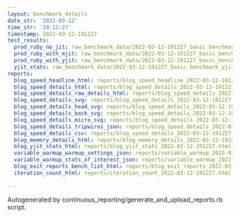 ```yaml
---
layout: benchmark_details
date_str: '2022-03-12'
time_str: '19:12:27'
timestamp: 2022-03-12-191227
test_results:
  prod_ruby_no_jit: raw_benchmark_data/2022-03-12-191227_basic_benchmark_prod_ruby_no_jit.json
  prod_ruby_with_mjit: raw_benchmark_data/2022-03-12-191227_basic_benchmark_prod_ruby_with_mjit.json
  prod_ruby_with_yjit: raw_benchmark_data/2022-03-12-191227_basic_benchmark_prod_ruby_with_yjit.json
  yjit_stats: raw_benchmark_data/2022-03-12-191227_basic_benchmark_yjit_stats.json
reports:
  blog_speed_headline_html: reports/blog_speed_headline_2022-03-12-191227.html
  blog_speed_details_html: reports/blog_speed_details_2022-03-12-191227.html
  blog_speed_details_raw_details_html: reports/blog_speed_details_2022-03-12-191227.raw_details.html
  blog_speed_details_svg: reports/blog_speed_details_2022-03-12-191227.svg
  blog_speed_details_head_svg: reports/blog_speed_details_2022-03-12-191227.head.svg
  blog_speed_details_back_svg: reports/blog_speed_details_2022-03-12-191227.back.svg
  blog_speed_details_micro_svg: reports/blog_speed_details_2022-03-12-191227.micro.svg
  blog_speed_details_tripwires_json: reports/blog_speed_details_2022-03-12-191227.tripwires.json
  blog_speed_details_csv: reports/blog_speed_details_2022-03-12-191227.csv
  blog_memory_details_html: reports/blog_memory_details_2022-03-12-191227.html
  blog_yjit_stats_html: reports/blog_yjit_stats_2022-03-12-191227.html
  variable_warmup_warmup_settings_json: reports/variable_warmup_2022-03-12-191227.warmup_settings.json
  variable_warmup_stats_of_interest_json: reports/variable_warmup_2022-03-12-191227.stats_of_interest.json
  blog_exit_reports_bench_list_html: reports/blog_exit_reports_2022-03-12-191227.bench_list.html
  iteration_count_html: reports/iteration_count_2022-03-12-191227.html

---
```

Autogenerated by continuous_reporting/generate_and_upload_reports.rb script.
